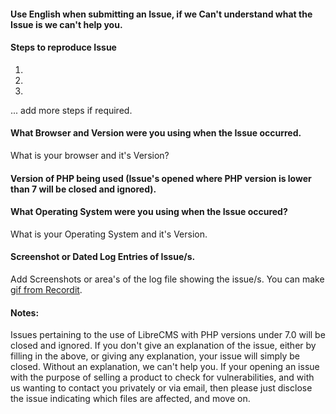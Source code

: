 #### Use English when submitting an Issue, if we Can't understand what the Issue is we can't help you.

#### Steps to reproduce Issue
1.
2.
3.
... add more steps if required.

#### What Browser and Version were you using when the Issue occurred.
What is your browser and it's Version?

#### Version of PHP being used (Issue's opened where PHP version is lower than 7 will be closed and ignored).

#### What Operating System were you using when the Issue occured?
What is your Operating System and it's Version.

#### Screenshot or Dated Log Entries of Issue/s.
Add Screenshots or area's of the log file showing the issue/s.
You can make [gif from Recordit](http://www.recordit.co/).

#### Notes:
Issues pertaining to the use of LibreCMS with PHP versions under 7.0 will be closed and ignored.
If you don't give an explanation of the issue, either by filling in the above, or giving any explanation, your issue will simply be closed. Without an explanation, we can't help you. If your opening an issue with the purpose of selling a product to check for vulnerabilities, and with us wanting to contact you privately or via email, then please just disclose the issue indicating which files are affected, and move on.
